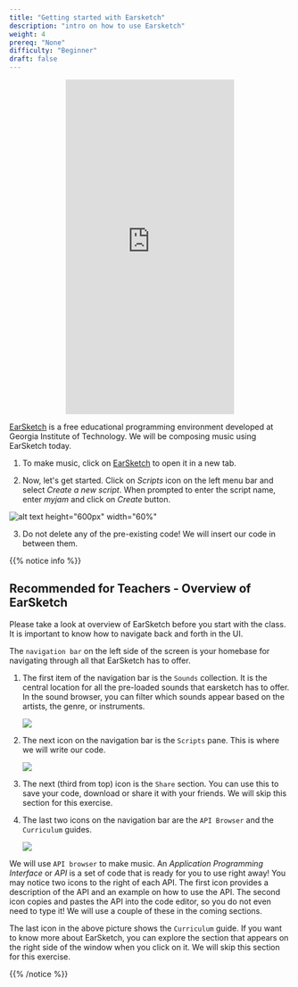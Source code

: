 ```yaml
---
title: "Getting started with Earsketch"
description: "intro on how to use Earsketch"
weight: 4
prereq: "None"
difficulty: "Beginner"
draft: false
---
```

<p style="text-align: center;"><iframe width="60%" height="600px" src="https://www.youtube.com/embed/apUsNWZ9wIE" frameborder="0" allow="accelerometer; autoplay; encrypted-media; gyroscope; picture-in-picture" allowfullscreen></iframe></p>

[EarSketch](https://en.wikipedia.org/wiki/EarSketch) is a free educational programming environment developed at Georgia Institute of Technology. We will be composing music using EarSketch today.

1. To make music, click on [EarSketch](https://earsketch.gatech.edu/earsketch2/) to open it in a new tab.

2. Now, let's get started. Click on *Scripts* icon on the left menu bar and
select *Create a new script*. When prompted to enter the script name, enter *myjam* and click on *Create* button. 

![alt text height="600px" width="60%"](../gif/createanewscript.gif "New script demo")

3. Do not delete any of the pre-existing code! We will insert our code in between them.

{{% notice info %}} 

## Recommended for Teachers - Overview of EarSketch

Please take a look at overview of EarSketch before you start with the class. It is important to know how to navigate back and forth in the UI.

The `navigation bar` on the left side of the screen is your homebase for navigating through all that EarSketch has to offer.

1. The first item of the navigation bar is the `Sounds` collection. It is the central location for all the pre-loaded sounds that earsketch has to offer. In the sound browser, you can filter which sounds appear based on the artists, the genre, or instruments.

    ![](../img/screenshot-navigation-sound-browser.png)

2. The next icon on the navigation bar is the `Scripts` pane. This is where we will write our code.

    ![](../img/screenshot-navigation-script.png)

3. The next (third from top) icon is the `Share` section. You can use this to save your code, download or share it with your friends. We will skip this section for this exercise.

4. The last two icons on the navigation bar are the `API Browser` and the `Curriculum` guides.

    ![](../img/screenshot-navigation-api-curriculum.png)

We will use `API browser` to make music. An *Application Programming Interface* or *API* is a set of code that is ready for you to use right away! You may notice two icons to the right of each API. The first icon provides a description of the API and an example on how to use the API. The second icon copies and pastes the API into the code editor, so you do not even need to type it! We
will use a couple of these in the coming sections.

The last icon in the above picture shows the `Curriculum` guide. If you want to know more about EarSketch, you can explore the section that appears on the right side of the window when you click on it. We will skip this section for this exercise.

{{% /notice %}}